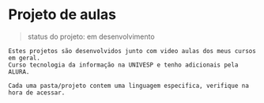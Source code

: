 <h1> Projeto de aulas </h1>

> status do projeto: em desenvolvimento

```
Estes projetos são desenvolvidos junto com video aulas dos meus cursos em geral.
Curso tecnologia da informação na UNIVESP e tenho adicionais pela ALURA.
```
```
Cada uma pasta/projeto contem uma linguagem especifica, verifique na hora de acessar.
```
